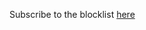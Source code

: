 Subscribe to the blocklist [here](https://subscribe.adblockplus.org/?location=https://github.com/jaalte/blocklist/raw/main/blocklist.txt&title=jaalte%27s%20shitlist)
